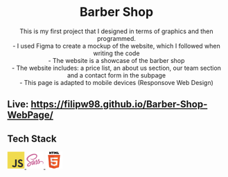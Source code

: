 <div align="center">
<h1> Barber Shop </h1>
</div>

<div align="center">
This is my first project that I designed in terms of graphics and then programmed. <br>
- I used Figma to create a mockup of the website, which I followed when writing the code <br>
- The website is a showcase of the barber shop <br>
- The website includes: a price list, an about us section, our team section and a contact form in the subpage <br>
- This page is adapted to mobile devices (Responsove Web Design)
</div>


## Live:  https://filipw98.github.io/Barber-Shop-WebPage/


## Tech Stack

 <a href="https://developer.mozilla.org/en-US/docs/Web/JavaScript" target="_blank" rel="noreferrer" > <img src="https://raw.githubusercontent.com/devicons/devicon/master/icons/javascript/javascript-original.svg" alt="javascript" width="40" height="40"/> </a>
 <a href="https://sass-lang.com" target="_blank" rel="noreferrer"> <img src="https://raw.githubusercontent.com/devicons/devicon/master/icons/sass/sass-original.svg" alt="sass" width="40" height="40"/> </a> <a href="https://www.w3.org/html/" target="_blank" rel="noreferrer"> <img src="https://raw.githubusercontent.com/devicons/devicon/master/icons/html5/html5-original-wordmark.svg" alt="html5" width="40" height="40"/> </a>
